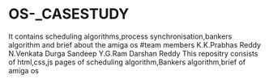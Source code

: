 # OS-_CASESTUDY
It contains scheduling algorithms,process synchronisation,bankers algorithm and brief about the amiga os
#team members
 K.K.Prabhas Reddy
 N.Venkata Durga Sandeep
 Y.G.Ram Darshan Reddy
This repositry consists of html,css,js pages of scheduling algorithm,Bankers algorithm,brief of amiga os
